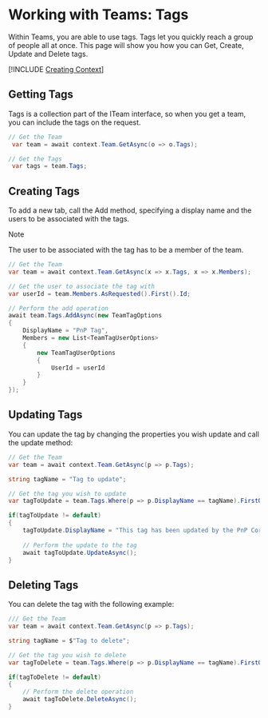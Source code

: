 # Working with Teams: Tags

Within Teams, you are able to use tags. Tags let you quickly reach a group of people all at once. This page will show you how you can Get, Create, Update and Delete tags.

[!INCLUDE [Creating Context](fragments/creating-context.md)]

## Getting Tags

Tags is a collection part of the ITeam interface, so when you get a team, you can include the tags on the request.

```csharp
// Get the Team
 var team = await context.Team.GetAsync(o => o.Tags);

// Get the Tags
 var tags = team.Tags;
 ```

## Creating Tags

To add a new tab, call the Add method, specifying a display name and the users to be associated with the tags.

> [!Note]
> The user to be associated with the tag has to be a member of the team.

```csharp
// Get the Team
var team = await context.Team.GetAsync(x => x.Tags, x => x.Members);

// Get the user to associate the tag with
var userId = team.Members.AsRequested().First().Id;

// Perform the add operation
await team.Tags.AddAsync(new TeamTagOptions
{
    DisplayName = "PnP Tag",
    Members = new List<TeamTagUserOptions>
    {
        new TeamTagUserOptions
        { 
            UserId = userId
        }
    }
});
```

## Updating Tags

You can update the tag by changing the properties you wish update and call the update method:

```csharp
// Get the Team
var team = await context.Team.GetAsync(p => p.Tags);

string tagName = "Tag to update";

// Get the tag you wish to update
var tagToUpdate = team.Tags.Where(p => p.DisplayName == tagName).FirstOrDefault();

if(tagToUpdate != default)
{
    tagToUpdate.DisplayName = "This tag has been updated by the PnP Core SDK!";
    
    // Perform the update to the tag
    await tagToUpdate.UpdateAsync();
}
```

## Deleting Tags

You can delete the tag with the following example:

```csharp
/// Get the Team
var team = await context.Team.GetAsync(p => p.Tags);

string tagName = $"Tag to delete";

// Get the tag you wish to delete
var tagToDelete = team.Tags.Where(p => p.DisplayName == tagName).FirstOrDefault();

if(tagToDelete != default)
{    
    // Perform the delete operation
    await tagToDelete.DeleteAsync();
}
```
